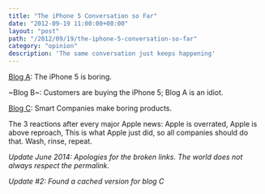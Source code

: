 ```yaml
---
title: "The iPhone 5 Conversation so Far"
date: "2012-09-19 11:00:00+00:00"
layout: "post"
path: "/2012/09/19/the-iphone-5-conversation-so-far"
category: "opinion"
description: 'The same conversation just keeps happening'
---
```


[Blog A](http://www.bbc.com/news/technology-19557497): The iPhone 5 is boring.

~Blog B~: Customers are buying the iPhone 5; Blog A is an idiot.

[Blog C](http://fireballed.org/linked/2012/09/18/jetpack-design/): Smart Companies make boring products.

The 3 reactions after every major Apple news: Apple is overrated, Apple is above reproach, This is what Apple just did, so all companies should do that.  Wash, rinse, repeat.

*Update June 2014: Apologies for the broken links.  The world does not always respect the permalink.*

*Update #2: Found a cached version for blog C*
